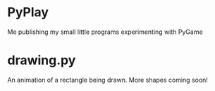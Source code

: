 # PyPlay
Me publishing my small little programs experimenting with PyGame

# drawing.py
An animation of a rectangle being drawn. More shapes coming soon!
